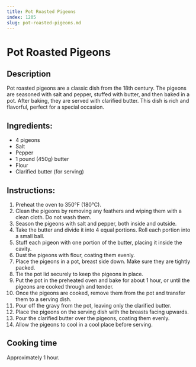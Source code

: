 ```yaml
---
title: Pot Roasted Pigeons
index: 1205
slug: pot-roasted-pigeons.md
---
```


# Pot Roasted Pigeons

## Description
Pot roasted pigeons are a classic dish from the 18th century. The pigeons are seasoned with salt and pepper, stuffed with butter, and then baked in a pot. After baking, they are served with clarified butter. This dish is rich and flavorful, perfect for a special occasion.

## Ingredients:
- 4 pigeons
- Salt
- Pepper
- 1 pound (450g) butter
- Flour
- Clarified butter (for serving)

## Instructions:
1. Preheat the oven to 350°F (180°C).
2. Clean the pigeons by removing any feathers and wiping them with a clean cloth. Do not wash them.
3. Season the pigeons with salt and pepper, both inside and outside.
4. Take the butter and divide it into 4 equal portions. Roll each portion into a small ball.
5. Stuff each pigeon with one portion of the butter, placing it inside the cavity.
6. Dust the pigeons with flour, coating them evenly.
7. Place the pigeons in a pot, breast side down. Make sure they are tightly packed.
8. Tie the pot lid securely to keep the pigeons in place.
9. Put the pot in the preheated oven and bake for about 1 hour, or until the pigeons are cooked through and tender.
10. Once the pigeons are cooked, remove them from the pot and transfer them to a serving dish.
11. Pour off the gravy from the pot, leaving only the clarified butter.
12. Place the pigeons on the serving dish with the breasts facing upwards.
13. Pour the clarified butter over the pigeons, coating them evenly.
14. Allow the pigeons to cool in a cool place before serving.

## Cooking time
Approximately 1 hour.